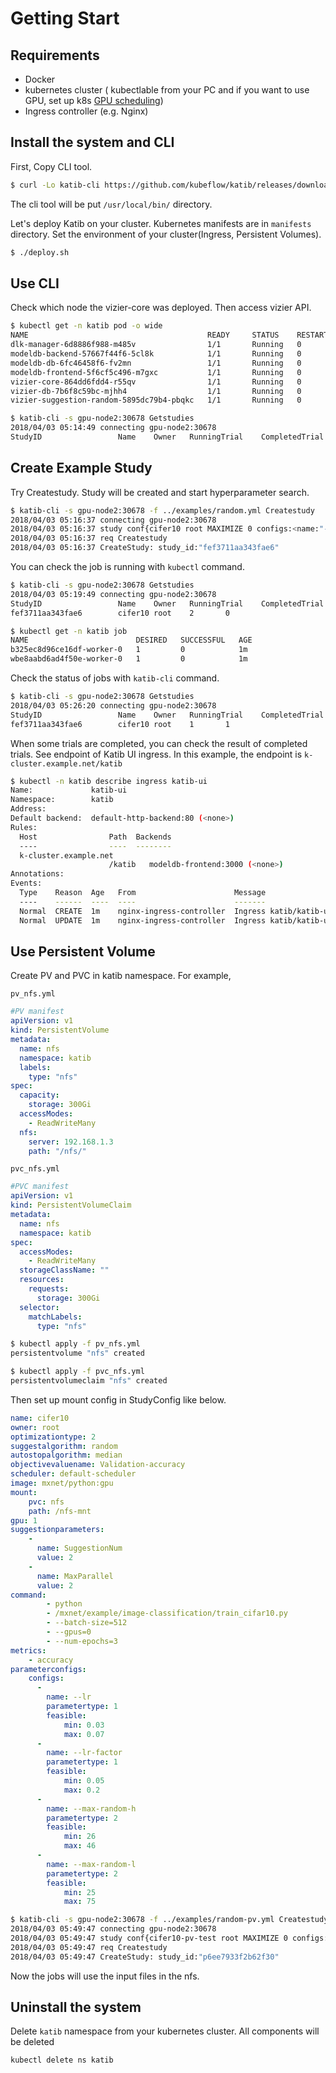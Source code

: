 # Getting Start

## Requirements

- Docker
- kubernetes cluster ( kubectlable from your PC and if you want to use GPU, set up k8s [GPU scheduling]( https://kubernetes.io/docs/tasks/manage-gpus/scheduling-gpus/ ))
- Ingress controller (e.g. Nginx)

## Install the system and CLI

First, Copy CLI tool.

```bash
$ curl -Lo katib-cli https://github.com/kubeflow/katib/releases/download/v0.1.0-alpha/katib-cli-linux-amd64 && chmod +x katib-cli && sudo mv katib-cli /usr/local/bin/
```

The cli tool will be put `/usr/local/bin/` directory.

Let's deploy Katib on your cluster.
Kubernetes manifests are in `manifests` directory.
Set the environment of your cluster(Ingress, Persistent Volumes).

```bash
$ ./deploy.sh
```

## Use CLI

Check which node the vizier-core was deployed.
Then access vizier API.

```bash
$ kubectl get -n katib pod -o wide
NAME                                        READY     STATUS    RESTARTS   AGE       IP          NODE
dlk-manager-6d8886f988-m485v                1/1       Running   0          11m       10.44.0.4   node2
modeldb-backend-57667f44f6-5cl8k            1/1       Running   0          11m       10.35.0.4   gpu-node2
modeldb-db-6fc46458f6-fv2mn                 1/1       Running   0          11m       10.47.0.4   gpu-node3
modeldb-frontend-5f6cf5c496-m7gxc           1/1       Running   0          11m       10.39.0.4   gpu-node1
vizier-core-864dd6fdd4-r55qv                1/1       Running   0          11m       10.35.0.5   gpu-node2
vizier-db-7b6f8c59bc-mjhh4                  1/1       Running   0          11m       10.36.0.4   node1
vizier-suggestion-random-5895dc79b4-pbqkc   1/1       Running   0          11m       10.47.0.5   gpu-node3

$ katib-cli -s gpu-node2:30678 Getstudies
2018/04/03 05:14:49 connecting gpu-node2:30678
StudyID                 Name    Owner   RunningTrial    CompletedTrial
```

## Create Example Study

Try Createstudy. Study will be created and start hyperparameter search.

```bash
$ katib-cli -s gpu-node2:30678 -f ../examples/random.yml Createstudy
2018/04/03 05:16:37 connecting gpu-node2:30678
2018/04/03 05:16:37 study conf{cifer10 root MAXIMIZE 0 configs:<name:"--lr" parameter_type:DOUBLE feasible:<max:"0.07" min:"0.03" > > configs:<name:"--lr-factor" parameter_type:DOUBLE feasible:<max:"0.2" min:"0.05" > > configs:<name:"--max-random-h" parameter_type:INT feasible:<max:"46" min:"26" > > configs:<name:"--max-random-l" parameter_type:INT feasible:<max:"75" min:"25" > > configs:<name:"--num-epochs" parameter_type:INT feasible:<max:"3" min:"3" > >  [] random median  [name:"SuggestionNum" value:"2"  name:"MaxParallel" value:"2" ] [] Validation-accuracy [accuracy] mxnet/python:gpu [python /mxnet/example/image-classification/train_cifar10.py --batch-size=512 --gpus=0,1] 2 default-scheduler <nil> }
2018/04/03 05:16:37 req Createstudy
2018/04/03 05:16:37 CreateStudy: study_id:"fef3711aa343fae6"
```

You can check the job is running with `kubectl` command.

```bash
$ katib-cli -s gpu-node2:30678 Getstudies
2018/04/03 05:19:49 connecting gpu-node2:30678
StudyID                 Name    Owner   RunningTrial    CompletedTrial
fef3711aa343fae6        cifer10 root    2       0

$ kubectl get -n katib job
NAME                        DESIRED   SUCCESSFUL   AGE
b325ec8d96ce16df-worker-0   1         0            1m
wbe8aabd6ad4f50e-worker-0   1         0            1m
```

Check the status of jobs with `katib-cli` command.

```bash
$ katib-cli -s gpu-node2:30678 Getstudies
2018/04/03 05:26:20 connecting gpu-node2:30678
StudyID                 Name    Owner   RunningTrial    CompletedTrial
fef3711aa343fae6        cifer10 root    1       1
```

When some trials are completed, you can check the result of completed trials.
See endpoint of Katib UI ingress.
In this example, the endpoint is `k-cluster.example.net/katib`

```bash
$ kubectl -n katib describe ingress katib-ui
Name:             katib-ui
Namespace:        katib
Address:
Default backend:  default-http-backend:80 (<none>)
Rules:
  Host                Path  Backends
  ----                ----  --------
  k-cluster.example.net
                      /katib   modeldb-frontend:3000 (<none>)
Annotations:
Events:
  Type    Reason  Age   From                      Message
  ----    ------  ----  ----                      -------
  Normal  CREATE  1m    nginx-ingress-controller  Ingress katib/katib-ui
  Normal  UPDATE  1m    nginx-ingress-controller  Ingress katib/katib-ui
```

## Use Persistent Volume

Create PV and PVC in katib namespace.
For example,

`pv_nfs.yml`

```yaml
#PV manifest
apiVersion: v1
kind: PersistentVolume
metadata:
  name: nfs
  namespace: katib
  labels:
    type: "nfs"
spec:
  capacity:
    storage: 300Gi
  accessModes:
    - ReadWriteMany
  nfs:
    server: 192.168.1.3
    path: "/nfs/"
```
`pvc_nfs.yml`
```yaml
#PVC manifest
apiVersion: v1
kind: PersistentVolumeClaim
metadata:
  name: nfs
  namespace: katib
spec:
  accessModes:
    - ReadWriteMany
  storageClassName: ""
  resources:
    requests:
      storage: 300Gi
  selector:
    matchLabels:
      type: "nfs"
```

```bash
$ kubectl apply -f pv_nfs.yml
persistentvolume "nfs" created

$ kubectl apply -f pvc_nfs.yml
persistentvolumeclaim "nfs" created
```

Then set up mount config in StudyConfig like below.

```yaml
name: cifer10
owner: root
optimizationtype: 2
suggestalgorithm: random
autostopalgorithm: median
objectivevaluename: Validation-accuracy
scheduler: default-scheduler
image: mxnet/python:gpu
mount:
    pvc: nfs
    path: /nfs-mnt
gpu: 1
suggestionparameters:
    -
      name: SuggestionNum
      value: 2
    -
      name: MaxParallel
      value: 2
command:
        - python
        - /mxnet/example/image-classification/train_cifar10.py
        - --batch-size=512
        - --gpus=0
        - --num-epochs=3
metrics:
    - accuracy
parameterconfigs:
    configs:
      -
        name: --lr
        parametertype: 1
        feasible:
            min: 0.03
            max: 0.07
      -
        name: --lr-factor
        parametertype: 1
        feasible:
            min: 0.05
            max: 0.2
      -
        name: --max-random-h
        parametertype: 2
        feasible:
            min: 26
            max: 46
      -
        name: --max-random-l
        parametertype: 2
        feasible:
            min: 25
            max: 75
```

```bash
$ katib-cli -s gpu-node2:30678 -f ../examples/random-pv.yml Createstudy
2018/04/03 05:49:47 connecting gpu-node2:30678
2018/04/03 05:49:47 study conf{cifer10-pv-test root MAXIMIZE 0 configs:<name:"--lr" parameter_type:DOUBLE feasible:<max:"0.07" min:"0.03" > > configs:<name:"--lr-factor" parameter_type:DOUBLE feasible:<max:"0.2" min:"0.05" > > configs:<name:"--max-random-h" parameter_type:INT feasible:<max:"46" min:"26" > > configs:<name:"--max-random-l" parameter_type:INT feasible:<max:"75" min:"25" > > configs:<name:"--num-epochs" parameter_type:INT feasible:<max:"3" min:"3" > >  [] random median  [name:"SuggestionNum" value:"2"  name:"MaxParallel" value:"2" ] [] Validation-accuracy [accuracy] mxnet/python:gpu [python /mxnet/example/image-classification/train_cifar10.py --batch-size=512 --gpus=0,1] 2 default-scheduler pvc:"nfs" path:"/nfs-mnt"  }
2018/04/03 05:49:47 req Createstudy
2018/04/03 05:49:47 CreateStudy: study_id:"p6ee7933f2b62f30"
```
Now the jobs will use the input files in the nfs.

## Uninstall the system

Delete `katib` namespace from your kubernetes cluster.
All components will be deleted
```bash
kubectl delete ns katib
```
